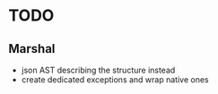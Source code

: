 # TODO

## Marshal
- json AST describing the structure instead
- create dedicated exceptions and wrap native ones
